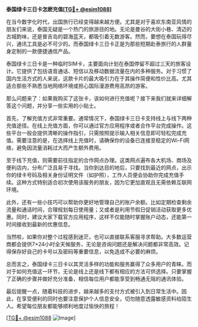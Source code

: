 **泰国绿卡三日卡怎麽充值[[TG💪+ @esim1088](https://t.me/s/esim1088)]**

在当今数字化时代，出国旅行已经变得越来越方便。尤其是对于喜欢东南亚风情的朋友们来说，泰国无疑是一个热门的旅游目的地。无论是曼谷的大街小巷、清迈的古城韵味，还是普吉岛的碧海蓝天，都吸引着无数游客。然而，要想在泰国玩得尽兴，通讯工具是必不可少的。而泰国绿卡三日卡正是为那些短期赴泰旅行的人群量身定制的一款便捷通信产品。

泰国绿卡三日卡是一种临时SIM卡，主要面向计划在泰国停留不超过三天的旅客设计。它提供了包括语音通话、短信以及移动数据流量在内的多种服务。对于习惯了国内生活方式的人来说，这款卡片的最大吸引力在于其操作简便和性价比高。尤其适合那些不熟悉当地网络环境或担心国际漫游费用高昂的游客。

那么问题来了：如果我购买了这张卡，该如何进行充值呢？接下来我们就来详细解答这个问题，并分享一些实用的小贴士。

首先，了解充值方式非常重要。通常情况下，泰国绿卡三日卡支持线上与线下两种充值途径。在线上充值方面，你可以通过官方应用程序或者合作平台完成操作。这些平台一般会提供清晰的操作指引，只需按照提示输入相关信息即可轻松完成充值。需要注意的是，在选择线上充值时，请确保你的设备已连接至稳定的Wi-Fi网络，避免因流量消耗过大而产生额外费用。

至于线下充值，则需要前往指定的合作网点办理。这类网点遍布各大机场、商场及便利店内，分布广泛且易于寻找。当你到达目的地后，只要找到最近的网点，出示你的绿卡号码及相关身份证明文件（如护照），工作人员便会协助你完成充值手续。这种方式特别适合初次使用该服务的朋友，因为它更加直观且无需依赖互联网环境。

此外，还有一些小技巧可以帮助你更好地管理自己的账户余额。比如定期检查剩余流量和通话时间，合理规划每日使用量；又或者是利用节假日促销活动获取更多优惠。同时，建议大家下载官方应用程序，这样不仅能随时掌握账户动态，还能第一时间接收到最新的优惠信息。

当然啦，如果你对整个过程感到迷茫，也可以直接联系客服寻求帮助。大多数运营商都会提供7×24小时全天候服务，无论是咨询问题还是解决问题都非常高效。记得保存好自己的卡号以及密码等重要信息，以免造成不必要的麻烦。

总而言之，泰国绿卡三日卡以其灵活多样的功能和服务赢得了众多用户的青睐。而对于如何充值这一环节，无论是线上还是线下都有相应的方法可供选择。只要掌握了正确的步骤并做好充分准备，相信每位用户都能享受到畅通无阻的通讯体验。

最后提醒一点，随着科技的进步，越来越多的支付方式被引入到日常生活中。因此，在享受便利的同时也要注意保护个人信息安全，切勿随意透露敏感资料给陌生人。希望每位朋友都能够顺利地度过愉快的旅程！

[[TG💪+ @esim1088](https://t.me/s/esim1088) ![Image](https://i.postimg.cc/4NQfJmqS/Snipaste-2025-05-13-00-14-12.png)]